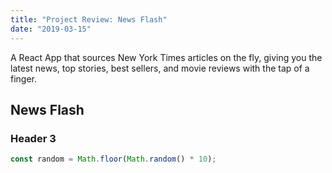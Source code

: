```yaml
---
title: "Project Review: News Flash"
date: "2019-03-15"
---
```


A React App that sources New York Times articles on the fly, giving you the latest news, top stories, best sellers, and movie reviews with the tap of a finger.

## News Flash

### Header 3

<!-- prettier-ignore -->
```javascript
const random = Math.floor(Math.random() * 10);
```
